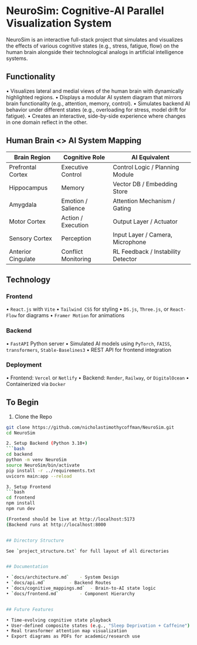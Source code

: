 # NeuroSim: Cognitive-AI Parallel Visualization System

NeuroSim is an interactive full-stack project that simulates and visualizes the effects of various cognitive states (e.g., stress, fatigue, flow) on the human brain alongside their technological analogs in artificial intelligence systems.


## Functionality

• Visualizes lateral and medial views of the human brain with dynamically highlighted regions.
• Displays a modular AI system diagram that mirrors brain functionality (e.g., attention, memory, control).
• Simulates backend AI behavior under different states (e.g., overloading for stress, model drift for fatigue).
• Creates an interactive, side-by-side experience where changes in one domain reflect in the other.


## Human Brain <> AI System Mapping

| Brain Region		| Cognitive Role	| AI Equivalent				|
|-----------------------|-----------------------|---------------------------------------|
| Prefrontal Cortex	| Executive Control	| Control Logic / Planning Module	|
| Hippocampus		| Memory		| Vector DB / Embedding Store		|
| Amygdala		| Emotion / Salience	| Attention Mechanism / Gating		|
| Motor Cortex		| Action / Execution	| Output Layer / Actuator		|
| Sensory Cortex	| Perception		| Input Layer / Camera, Microphone	|
| Anterior Cingulate	| Conflict Monitoring	| RL Feedback / Instability Detector	|


## Technology

### Frontend
• `React.js` with `Vite`
• `Tailwind CSS` for styling
• `DS.js`, `Three.js`, or `React-Flow` for diagrams
• `Framer Motion` for animations

### Backend
• `FastAPI` Python server
• Simulated AI models using `PyTorch`, `FAISS`, `transformers`, `Stable-Baselines3`
• REST API for frontend integration

### Deployment
• Frontend: `Vercel` or `Netlify`
• Backend: `Render`, `Railway`, or `DigitalOcean`
• Containerized via `Docker`


## To Begin

1. Clone the Repo
```bash
git clone https://github.com/nicholastimothycoffman/NeuroSim.git
cd NeuroSim

2. Setup Backend (Python 3.10+)
```bash
cd backend
python -m venv NeuroSim
source NeuroSim/bin/activate
pip install -r ../requirements.txt
uvicorn main:app --reload

3. Setup Frontend
```bash
cd frontend
npm install
npm run dev

(Frontend should be live at http://localhost:5173
(Backend runs at http://localhost:8000


## Directory Structure

See `project_structure.txt` for full layout of all directories


## Documentation

• `docs/architecture.md`	- System Design
• `docs/api.md`			- Backend Routes
• `docs/cognitive_mappings.md`	- Brain-to-AI state logic
• `docs/frontend.md`		- Component Hierarchy


## Future Features

• Time-evolving cognitive state playback
• User-defined composite states (e.g., "Sleep Deprivation + Caffeine")
• Real transformer attention map visualization
• Export diagrams as PDFs for academic/research use	


